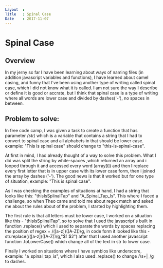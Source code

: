 ```yaml
---
Layout  :
Title   : Spinal Case
Date    : 2017-11-07
---
```


# Spinal Case

## Overview
In my jerny so far I have been learning about ways of naming files (in addition javascript variables and functions), I have learned about camel casing, and funny that I've been using another type of writing called spinal case, which I did not know what it is called. I am not sure the way I describe or define it is good or accrate, but I think that spinal case is a type of writing where all words are lower case and divided by dashes('-'), no spaces in between.

## Problem to solve:
 
In free code camp, I was given a task to create a function that has parameter *(str)* which is a variable that contains a string that I had to convert to spinal case and all alphabets in that should be lower case.
example: "This is spinal case" should change to "this-is-spinal-case".

At first in mind, I had already thought of a way to solve this problem. What I did was split the string by white-spaces ,which returned an array and i looped through it and accessed every word (array[i]) and then I replace every first letter that is in upper case with its lower case form, then i joined the array by dashes ('-'). The good news is that it worked but for one type of situation, example: "This is spinal case".

As I was checking the examples of situations at hand, I had a string that looks like this: "thisIsSplinalTap" and "A_Spinal_Tap_Is". This where I faced a challenge, so when Theo came and told me about regex match and asked me about the rules about of the problem, I started by highlighting them.

The first rule is that all letters must be lower case, I worked on a situation like this - "thisIsSplinalTap", so to solve that I used the javascript's built in function .replace() which i used to separate the words by spaces replacing the position of regex = /([a-z])([A-Z])/g, in code form it looked like this - str.replace(/([a-z])([A-Z])/g,"$1 $2") after that I used another javascript function .toLowerCase() which change all of the text in str to lower case.

Finally I worked on situations where I have symblos like underscore, example: "a_spinal_tap_is", which I also used .replace() to change /\s+|_/g to dashes.